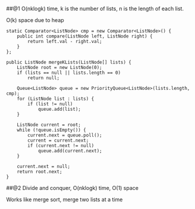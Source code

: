 ##@1
O(nklogk) time, k is the number of lists, n is the length of each list.

O(k) space due to heap
```
static Comparator<ListNode> cmp = new Comparator<ListNode>() {
    public int compare(ListNode left, ListNode right) {
        return left.val - right.val;
    }
};

public ListNode mergeKLists(ListNode[] lists) {
    ListNode root = new ListNode(0);
    if (lists == null || lists.length == 0)
        return null;

    Queue<ListNode> queue = new PriorityQueue<ListNode>(lists.length, cmp);
    for (ListNode list : lists) {
        if (list != null)
            queue.add(list);
    }

    ListNode current = root;
    while (!queue.isEmpty()) {
        current.next = queue.poll();
        current = current.next;
        if (current.next != null)
            queue.add(current.next);
    }

    current.next = null;
    return root.next;
}
```

##@2
Divide and conquer, O(nklogk) time, O(1) space

Works like merge sort, merge two lists at a time
